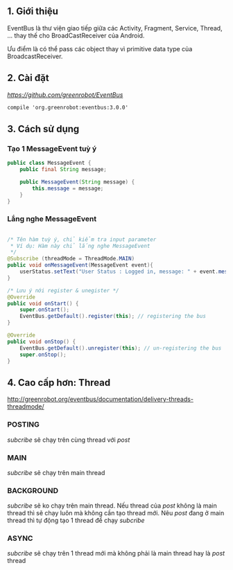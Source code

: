 ## 1. Giới thiệu

EventBus là thư viện giao tiếp giữa các Activity, Fragment, Service, Thread, ...
thay thế cho BroadCastReceiver của Android.

Ưu điểm là có thể pass các object thay vì primitive data type của BroadcastReceiver.

## 2. Cài đặt

*https://github.com/greenrobot/EventBus*

```xml
compile 'org.greenrobot:eventbus:3.0.0'
```

## 3. Cách sử dụng

### Tạo 1 MessageEvent tuỳ ý

```java
public class MessageEvent {
    public final String message;

    public MessageEvent(String message) {
        this.message = message;
    }
}
```

### Lắng nghe MessageEvent


```java

/* Tên hàm tuỳ ý, chỉ kiểm tra input parameter
 * Ví dụ: Hàm này chỉ lắng nghe MessageEvent
 */
@Subscribe (threadMode = ThreadMode.MAIN)
public void onMessageEvent(MessageEvent event){
    userStatus.setText("User Status : Logged in, message: " + event.message);
}

/* Lưu ý nới register & unegister */
@Override
public void onStart() {
    super.onStart();
    EventBus.getDefault().register(this); // registering the bus
}

@Override
public void onStop() {
    EventBus.getDefault().unregister(this); // un-registering the bus
    super.onStop();
}
```

## 4. Cao cấp hơn: Thread

http://greenrobot.org/eventbus/documentation/delivery-threads-threadmode/

###  POSTING

*subcribe* sẽ chạy trên cùng thread với *post*

###  MAIN

*subcribe* sẽ chạy trên main thread

### BACKGROUND

*subcribe* sẽ ko chạy trên main thread. Nếu thread của *post* không là main thread thì
sẽ chạy luôn mà không cần tạo thread mới. Nêu *post* đang ở main thread thì tự động tạo
1 thread để chạy *subcribe*

### ASYNC

*subcribe* sẽ chạy trên 1 thread mới mà không phải là main thread hay là *post* thread
